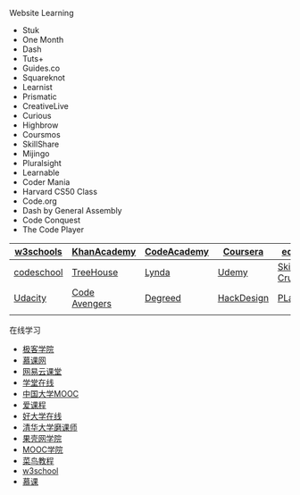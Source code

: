 Website Learning 

* Stuk
* One Month
* Dash
* Tuts+
* Guides.co
* Squareknot
* Learnist
* Prismatic
* CreativeLive
* Curious
* Highbrow
* Coursmos
* SkillShare
* Mijingo
* Pluralsight
* Learnable
* Coder Mania
* Harvard CS50 Class
* Code.org
* Dash by General Assembly
* Code Conquest
* The Code Player


| [w3schools](http://www.w3schools.com) | [KhanAcademy](https://www.khanacademy.org/)  | [CodeAcademy](https://www.codecademy.com/)  | [Coursera](https://www.coursera.org/)  | [edX](https://www.edx.org/)  |
|---|---|---|---|---|
| [codeschool](https://www.codeschool.com/)  | [TreeHouse](https://teamtreehouse.com/)  | [Lynda](https://www.lynda.com/)  | [Udemy](https://www.udemy.com/courses/)  | [Skill Crush](https://skillcrush.com/) |
| [Udacity](https://www.udacity.com/)  | [Code Avengers](https://www.codeavengers.com/)  | [Degreed](https://degreed.com/)  | [HackDesign](https://hackdesign.org/)  | [PLatzi](https://courses.platzi.com/) |
|   |   |   |   |   |

在线学习
* [极客学院](http://www.jikexueyuan.com/)
* [慕课网](http://www.imooc.com/)
* [网易云课堂](http://study.163.com/)
* [学堂在线](http://www.xuetangx.com/)
* [中国大学MOOC](http://www.icourse163.org/)
* [爱课程](http://www.icourses.cn/home/)
* [好大学在线](http://www.cnmooc.org/home/index.mooc)
* [清华大学磨课师](http://mooc.et.nthu.edu.tw/sharecourse/)
* [果壳网学院](https://www.openlearning.com/guokrmooc)
* [MOOC学院](http://mooc.guokr.com/)
* [菜鸟教程](http://www.runoob.com/)
* [w3school](http://www.w3school.com.cn/)
* [慕课](http://course.cool3c.com/)

